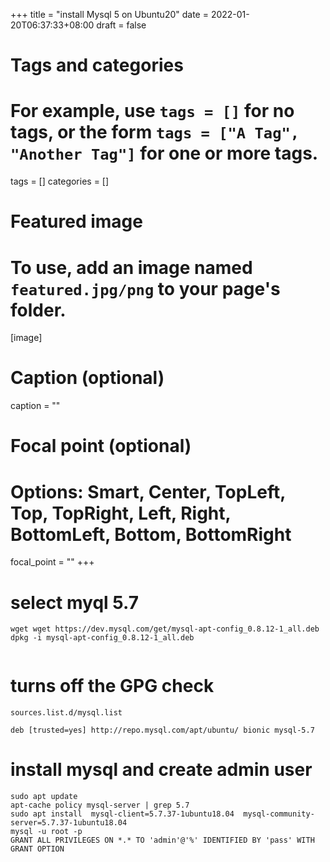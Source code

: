 +++
title = "install Mysql 5 on Ubuntu20"
date = 2022-01-20T06:37:33+08:00
draft = false

# Tags and categories
# For example, use `tags = []` for no tags, or the form `tags = ["A Tag", "Another Tag"]` for one or more tags.
tags = []
categories = []

# Featured image
# To use, add an image named `featured.jpg/png` to your page's folder. 
[image]
  # Caption (optional)
  caption = ""

  # Focal point (optional)
  # Options: Smart, Center, TopLeft, Top, TopRight, Left, Right, BottomLeft, Bottom, BottomRight
  focal_point = ""
+++


# select myql 5.7

```
wget wget https://dev.mysql.com/get/mysql-apt-config_0.8.12-1_all.deb
dpkg -i mysql-apt-config_0.8.12-1_all.deb


```


# turns off the GPG check 

`sources.list.d/mysql.list`




```
deb [trusted=yes] http://repo.mysql.com/apt/ubuntu/ bionic mysql-5.7
```

# install mysql and create admin user

```
sudo apt update
apt-cache policy mysql-server | grep 5.7
sudo apt install  mysql-client=5.7.37-1ubuntu18.04  mysql-community-server=5.7.37-1ubuntu18.04
mysql -u root -p
GRANT ALL PRIVILEGES ON *.* TO 'admin'@'%' IDENTIFIED BY 'pass' WITH GRANT OPTION
```



